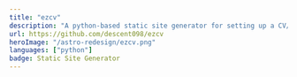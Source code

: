 ```yaml
---
title: "ezcv"
description: "A python-based static site generator for setting up a CV/Resume site"
url: https://github.com/descent098/ezcv
heroImage: "/astro-redesign/ezcv.png"
languages: ["python"]
badge: Static Site Generator
---
```



